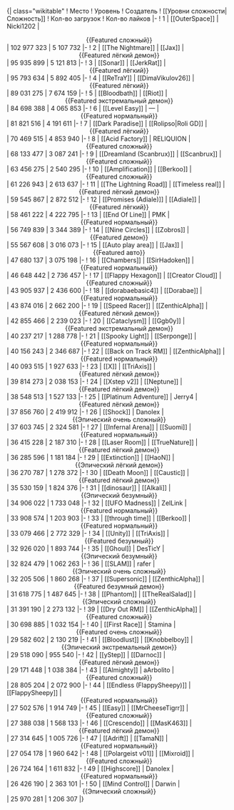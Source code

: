 {| class="wikitable"
! Место
! Уровень
! Создатель
! [[Уровни сложности|Сложность]]
! Кол-во загрузок
! Кол-во лайков
|-
! 1
| [[OuterSpace]]
| Nicki1202
| <center>{{Featured сложный}}</center>
| 102 977 323
| 5 107 732
|-
! 2
| [[The Nightmare]]
| [[Jax]]
| <center>{{Featured лёгкий демон}}</center>
| 95 935 899
| 5 121 813
|-
! 3
| [[Sonar]]
| [[JerkRat]]
| <center>{{Featured лёгкий}}</center>
| 95 793 634
| 5 892 405
|-
! 4
| [[ReTraY]]
| [[DimaVikulov26]]
| <center>{{Featured лёгкий}}</center>
| 89 031 275
| 7 674 159
|-
! 5
| [[Bloodbath]]
| [[Riot]]
| <center>{{Featured экстремальный демон}}</center>
| 84 698 388
| 4 065 853
|-
! 6
| [[Level Easy]]
| —
| <center>{{Featured нормальный}}</center>
| 81 821 516
| 4 191 611
|-
! 7
| [[Dark Paradise]]
| [[Rolipso|Roli GD]]
| <center>{{Featured лёгкий}}</center>
| 70 469 515
| 4 853 940
|-
! 8
| [[Acid Factory]]
| RELIQUION
| <center>{{Featured сложный}}</center>
| 68 133 477
| 3 087 241
|-
! 9
| [[Dreamland (Scanbrux)]]
| [[Scanbrux]]
| <center>{{Featured сложный}}</center>
| 63 456 275
| 2 540 295
|-
! 10
| [[Amplification]]
| [[Berkoo]]
| <center>{{Featured сложный}}</center>
| 61 226 943
| 2 613 637
|-
! 11
| [[The Lightning Road]]
| [[Timeless real]]
| <center>{{Featured лёгкий демон}}</center>
| 59 545 867
| 2 872 512
|-
! 12
| [[Promises (Adiale)]]
| [[Adiale]]
| <center>{{Featured лёгкий}}</center>
| 58 461 222
| 4 222 795
|-
! 13
| [[End Of Line]]
| PMK
| <center>{{Featured нормальный}}</center>
| 56 749 839
| 3 344 389
|-
! 14
| [[Nine Circles]]
| [[Zobros]]
| <center>{{Featured демон}}</center>
| 55 567 608
| 3 016 073
|-
! 15
| [[Auto play area]]
| [[Jax]]
| <center>{{Featured авто}}</center>
| 47 680 137
| 3 075 198
|-
! 16
| [[Chambers]]
| [[SirHadoken]]
| <center>{{Featured нормальный}}</center>
| 46 648 442
| 2 736 457
|-
! 17
| [[Flappy Hexagon]]
| [[Creator Cloud]]
| <center>{{Featured сложный}}</center>
| 43 905 937
| 2 436 600
|-
! 18
| [[dorabaebasic4]]
| [[Dorabae]]
| <center>{{Featured нормальный}}</center>
| 43 874 016
| 2 662 200
|-
! 19
| [[Speed Racer]]
| [[ZenthicAlpha]]
| <center>{{Featured лёгкий демон}}</center>
| 42 855 466
| 2 239 023
|-
! 20
| [[Cataclysm]]
| [[Ggb0y]]
| <center>{{Featured экстремальный демон}}</center>
| 40 237 217
| 1 288 778
|-
! 21
| [[Spooky Light]]
| [[Serponge]]
| <center>{{Featured нормальный}}</center>
| 40 156 243
| 2 346 687
|-
! 22
| [[Back on Track RM]]
| [[ZenthicAlpha]]
| <center>{{Featured нормальный}}</center>
| 40 093 515
| 1 927 633
|-
! 23
| [[X]]
| [[TriAxis]]
| <center>{{Featured лёгкий демон}}</center>
| 39 814 273
| 2 038 153
|-
! 24
| [[Xstep v2]]
| [[Neptune]]
| <center>{{Featured лёгкий демон}}</center>
| 38 548 513
| 1 527 133
|-
! 25
| [[Platinum Adventure]]
| Jerry4
| <center>{{Featured лёгкий демон}}</center>
| 37 856 760
| 2 419 912
|-
! 26
| [[Shock]]
| Danolex
| <center>{{Эпический очень сложный}}</center>
| 37 603 745
| 2 324 581
|-
! 27
| [[Infernal Arena]]
| [[Suomi]]
| <center>{{Featured нормальный}}</center>
| 36 415 228
| 2 187 310
|-
! 28
| [[Laser Room]]
| [[TrueNature]]
| <center>{{Featured лёгкий демон}}</center>
| 36 285 596
| 1 181 184
|-
! 29
| [[Extinction]]
| [[HaoN]]
| <center>{{Эпический лёгкий демон}}</center>
| 36 270 787
| 1 278 372
|-
! 30
| [[Death Moon]]
| [[Caustic]]
| <center>{{Featured лёгкий демон}}</center>
| 35 530 159
| 1 824 376
|-
! 31
| [[dinosaur]]
| [[Alkali]]
| <center>{{Эпический безумный}}</center>
| 34 906 022
| 1 733 048
|-
! 32
| [[UFO Madness]]
| ZelLink
| <center>{{Featured нормальный}}</center>
| 33 908 574
| 1 203 903
|-
! 33
| [[through time]]
| [[Berkoo]]
| <center>{{Featured нормальный}}</center>
| 33 079 466
| 2 772 329
|-
! 34
| [[Unity]]
| [[TriAxis]]
| <center>{{Featured безумный}}</center>
| 32 926 020
| 1 893 744
|-
! 35
| [[Ghoul]]
| DesTicY
| <center>{{Эпический безумный}}</center>
| 32 824 479
| 1 062 263
|-
! 36
| [[SLAM]]
| rafer
| <center>{{Эпический очень сложный}}</center>
| 32 205 506
| 1 860 268
|-
! 37
| [[Supersonic]]
| [[ZenthicAlpha]]
| <center>{{Featured безумный демон}}</center>
| 31 618 775
| 1 487 645
|-
! 38
| [[Phantom]]
| [[TheRealSalad]]
| <center>{{Эпический сложный}}</center>
| 31 391 190
| 2 273 132
|-
! 39
| [[Dry Out RM]]
| [[ZenthicAlpha]]
| <center>{{Featured сложный}}</center>
| 30 698 885
| 1 032 154
|-
! 40
| [[First Race]]
| Stamina
| <center>{{Featured очень сложный}}</center>
| 29 582 602
| 2 130 219
|-
! 41
| [[Bloodlust]]
| [[Knobbelboy]]
| <center>{{Эпический экстремальный демон}}</center>
| 29 518 090
| 955 540
|-
! 42
| [[yStep]]
| [[Darnoc]]
| <center>{{Featured лёгкий демон}}</center>
| 29 171 448
| 1 038 384
|-
! 43
| [[Almighty]]
| aArbolito
| <center>{{Featured сложный}}</center>
| 28 805 204
| 2 072 900
|-
! 44
| [[Endless (FlappySheepy)]]
| [[FlappySheepy]]
| <center>{{Featured нормальный}}</center>
| 27 502 576
| 1 914 749
|-
! 45
| [[Easy]]
| [[MrCheeseTigrr]]
| <center>{{Featured сложный}}</center>
| 27 388 038
| 1 568 133
|-
! 46
| [[Crescendo]]
| [[MasK463]]
| <center>{{Featured лёгкий демон}}</center>
| 27 314 645
| 1 005 726
|-
! 47
| [[Adrift]]
| [[TamaN]]
| <center>{{Featured нормальный}}</center>
| 27 054 178
| 1 960 642
|-
! 48
| [[Polargeist v01]]
| [[Mixroid]]
| <center>{{Featured сложный}}</center>
| 26 724 164
| 1 611 832
|-
! 49
| [[Highscore]]
| Danolex
| <center>{{Featured нормальный}}</center>
| 26 426 190
| 2 363 101
|-
! 50
| [[Mind Control]]
| Darwin
| <center>{{Эпический сложный}}</center>
| 25 970 281
| 1 206 307
|}